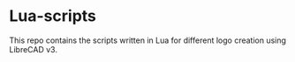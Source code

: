 # Lua-scripts
This repo contains the scripts written in Lua for different logo creation using LibreCAD v3.
